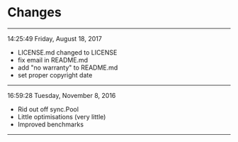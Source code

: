 Changes
=======

---

14:25:49
Friday, August 18, 2017

- LICENSE.md changed to LICENSE
- fix email in README.md
- add "no warranty" to README.md
- set proper copyright date

---

16:59:28
Tuesday, November 8, 2016

- Rid out off sync.Pool
- Little optimisations (very little)
- Improved benchmarks

---
